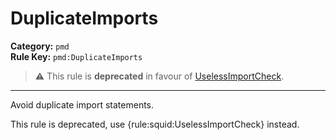 
# DuplicateImports
**Category:** `pmd`<br/>
**Rule Key:** `pmd:DuplicateImports`<br/>
> :warning: This rule is **deprecated** in favour of [UselessImportCheck](https://rules.sonarsource.com/java/RSPEC-selessImportCheck).

-----

Avoid duplicate import statements.

<p>
  This rule is deprecated, use {rule:squid:UselessImportCheck} instead.
</p>

